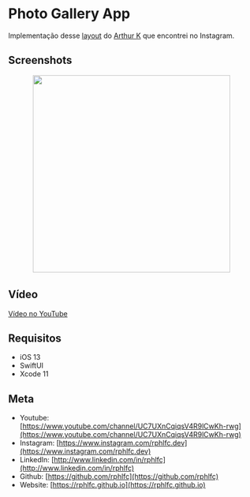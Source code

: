 # Photo Gallery App
Implementação desse [layout](https://www.instagram.com/p/B8bHrCQglUa/)  do [Arthur K](https://www.instagram.com/thearthurk/) que encontrei no Instagram. 

## Screenshots
<p align="center">
    <img src="https://user-images.githubusercontent.com/16376748/92186536-77426380-ee2d-11ea-992a-dd4ff67f94c9.png" width="400">&nbsp;
</p>
 
## Vídeo
[Vídeo no YouTube](https://youtu.be/iteqYUWstGs)

## Requisitos
- iOS 13
- SwiftUI
- Xcode 11

## Meta
- Youtube: [https://www.youtube.com/channel/UC7UXnCqiqsV4R9lCwKh-rwg](https://www.youtube.com/channel/UC7UXnCqiqsV4R9lCwKh-rwg)
- Instagram: [https://www.instagram.com/rphlfc.dev](https://www.instagram.com/rphlfc.dev)
- LinkedIn: [http://www.linkedin.com/in/rphlfc](http://www.linkedin.com/in/rphlfc)
- Github: [https://github.com/rphlfc](https://github.com/rphlfc)
- Website: [https://rphlfc.github.io](https://rphlfc.github.io)

